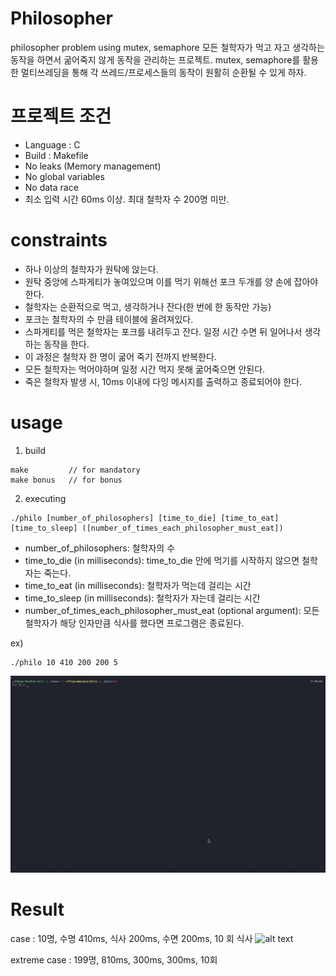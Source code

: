 # Philosopher
philosopher problem using mutex, semaphore
모든 철학자가 먹고 자고 생각하는 동작을 하면서 굶어죽지 않게 동작을 관리하는 프로젝트.
mutex, semaphore를 활용한 멀티쓰레딩을 통해 각 쓰레드/프로세스들의 동작이 원활히 순환될 수 있게 하자.

# 프로젝트 조건
- Language : C
- Build : Makefile
- No leaks (Memory management)
- No global variables
- No data race
- 최소 입력 시간 60ms 이상. 최대 철학자 수 200명 미만.

# constraints
- 하나 이상의 철학자가 원탁에 앉는다.
- 원탁 중앙에 스파게티가 놓여있으며 이를 먹기 위해선 포크 두개를 양 손에 잡아야한다.
- 철학자는 순환적으로 먹고, 생각하거나 잔다(한 번에 한 동작만 가능)
- 포크는 철학자의 수 만큼 테이블에 올려져있다.
- 스파게티를 먹은 철학자는 포크를 내려두고 잔다. 일정 시간 수면 뒤 일어나서 생각하는 동작을 한다.
- 이 과정은 철학자 한 명이 굶어 죽기 전까지 반복한다.
- 모든 철학자는 먹어야하며 일정 시간 먹지 못해 굶어죽으면 안된다.
- 죽은 철학자 발생 시, 10ms 이내에 다잉 메시지를 출력하고 종료되어야 한다.

# usage
1. build

```
make 		 // for mandatory
make bonus	 // for bonus
```

2. executing
```
./philo [number_of_philosophers] [time_to_die] [time_to_eat] [time_to_sleep] ([number_of_times_each_philosopher_must_eat])
```

- number_of_philosophers: 철학자의 수
- time_to_die (in milliseconds): time_to_die 안에 먹기를 시작하지 않으면 철학자는 죽는다.
- time_to_eat (in milliseconds): 철학자가 먹는데 걸리는 시간
- time_to_sleep (in milliseconds): 철학자가 자는데 걸리는 시간
- number_of_times_each_philosopher_must_eat (optional argument): 모든 철학자가 해당 인자만큼 식사를 했다면 프로그램은 종료된다.

ex)
```
./philo 10 410 200 200 5
```

![alt text](./images/화면-기록-2024-11-02-오후-5.04.09.gif)

# Result
case : 10명, 수명 410ms, 식사 200ms, 수면 200ms, 10 회 식사
![alt text](./images/result.png)

extreme case : 199명, 810ms, 300ms, 300ms, 10회

#